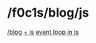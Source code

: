 <html lang="en">
<head>
    <meta charset="UTF-8">
    <meta name="viewport" content="width=device-width, initial-scale=1">
    <title>blog.f0c1s.com/js</title>
    <link rel="stylesheet" href="../index.css"/>
    <script src="../setup.js" async></script>
    <link rel="stylesheet" href="../../highlight/styles/monokai.min.css"/>
    <script src="../../highlight/highlight.min.js"></script>
    <script>hljs.highlightAll();</script>
</head>
<body onload="setup()">
<h1>
    /f0c1s/blog/js
</h1>
<nav>
    <a href="../index.html">/blog</a>
    <a href="../js/index.html">+ js</a>
    <a href="event-loop/event-loop-in-js.html">event loop in js</a>
</nav>

</body>
</html>
